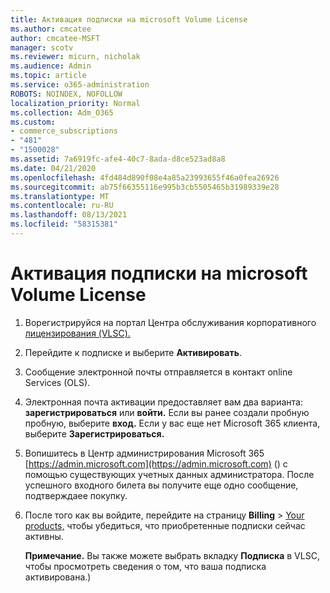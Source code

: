 ```yaml
---
title: Активация подписки на microsoft Volume License
ms.author: cmcatee
author: cmcatee-MSFT
manager: scotv
ms.reviewer: micurn, nicholak
ms.audience: Admin
ms.topic: article
ms.service: o365-administration
ROBOTS: NOINDEX, NOFOLLOW
localization_priority: Normal
ms.collection: Adm_O365
ms.custom:
- commerce_subscriptions
- "481"
- "1500028"
ms.assetid: 7a6919fc-afe4-40c7-8ada-d8ce523ad8a8
ms.date: 04/21/2020
ms.openlocfilehash: 4fd484d890f08e4a85a23993655f46a0fea26926
ms.sourcegitcommit: ab75f66355116e995b3cb5505465b31989339e28
ms.translationtype: MT
ms.contentlocale: ru-RU
ms.lasthandoff: 08/13/2021
ms.locfileid: "58315381"
---
```

# <a name="activating-a-microsoft-volume-license-subscription"></a>Активация подписки на microsoft Volume License

1. Ворегистрируйся на портал Центра обслуживания корпоративного [лицензирования (VLSC).](https://go.microsoft.com/fwlink/p/?LinkId=329762)
2. Перейдите к подписке и выберите **Активировать**.
3. Сообщение электронной почты отправляется в контакт online Services (OLS).
4. Электронная почта активации предоставляет вам два варианта: **зарегистрироваться** или **войти.** Если вы ранее создали пробную пробную, выберите **вход.** Если у вас еще нет Microsoft 365 клиента, выберите **Зарегистрироваться.**
5. Вопишитесь в Центр администрирования Microsoft 365 [https://admin.microsoft.com](https://admin.microsoft.com) () с помощью существующих учетных данных администратора. После успешного входного билета вы получите еще одно сообщение, подтверждаее покупку.
6. После того как вы войдите, перейдите на страницу **Billing** \> [Your products,](https://go.microsoft.com/fwlink/p/?linkid=842054) чтобы убедиться, что приобретенные подписки сейчас активны. 

    **Примечание.** Вы также можете выбрать вкладку **Подписка** в VLSC, чтобы просмотреть сведения о том, что ваша подписка активирована.)
